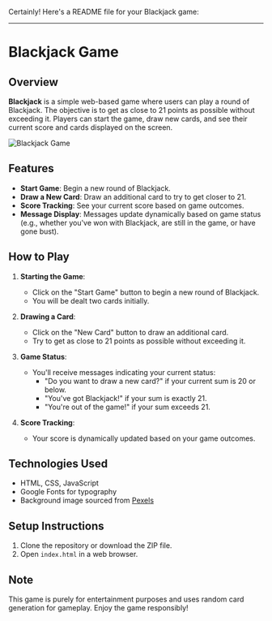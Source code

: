 Certainly! Here's a README file for your Blackjack game:

---

# Blackjack Game

## Overview

**Blackjack** is a simple web-based game where users can play a round of Blackjack. The objective is to get as close to 21 points as possible without exceeding it. Players can start the game, draw new cards, and see their current score and cards displayed on the screen.

![Blackjack Game](blackjack-screenshot.png)

## Features

- **Start Game**: Begin a new round of Blackjack.
- **Draw a New Card**: Draw an additional card to try to get closer to 21.
- **Score Tracking**: See your current score based on game outcomes.
- **Message Display**: Messages update dynamically based on game status (e.g., whether you've won with Blackjack, are still in the game, or have gone bust).

## How to Play

1. **Starting the Game**:
   - Click on the "Start Game" button to begin a new round of Blackjack.
   - You will be dealt two cards initially.

2. **Drawing a Card**:
   - Click on the "New Card" button to draw an additional card.
   - Try to get as close to 21 points as possible without exceeding it.

3. **Game Status**:
   - You'll receive messages indicating your current status:
     - "Do you want to draw a new card?" if your current sum is 20 or below.
     - "You've got Blackjack!" if your sum is exactly 21.
     - "You're out of the game!" if your sum exceeds 21.

4. **Score Tracking**:
   - Your score is dynamically updated based on your game outcomes.

## Technologies Used

- HTML, CSS, JavaScript
- Google Fonts for typography
- Background image sourced from [Pexels](https://www.pexels.com)

## Setup Instructions

1. Clone the repository or download the ZIP file.
2. Open `index.html` in a web browser.

## Note

This game is purely for entertainment purposes and uses random card generation for gameplay. Enjoy the game responsibly!
